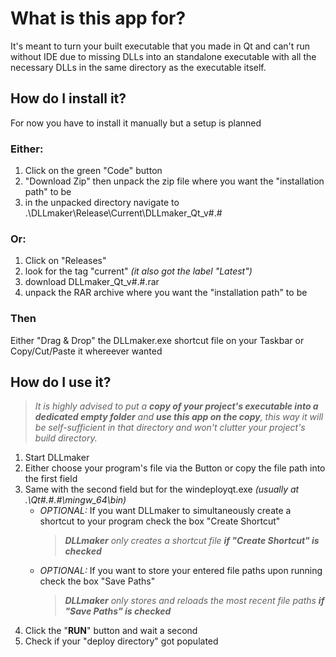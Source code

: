 # What is this app for?
It's meant to turn your built executable that you made in Qt and can't run without IDE due to missing DLLs into an standalone executable with all the necessary DLLs in the same directory as the executable itself.

## How do I install it?
For now you have to install it manually but a setup is planned
### Either:
1. Click on the green "Code" button
2. "Download Zip" then unpack the zip file where you want the "installation path" to be
3. in the unpacked directory navigate to .\DLLmaker\Release\Current\DLLmaker_Qt_v#.#
  
### Or:
1. Click on "Releases"
2. look for the tag "current" *(it also got the label "Latest")*
3. download DLLmaker_Qt_v#.#.rar
4. unpack the RAR archive where you want the "installation path" to be

### Then
Either "Drag & Drop" the DLLmaker.exe shortcut file on your Taskbar or Copy/Cut/Paste it whereever wanted

## How do I use it?
> *It is highly advised to put a **copy of your project's executable into a dedicated empty folder** and **use this app on the copy**, this way it will be self-sufficient in that directory and won't clutter your project's build directory.*
1. Start DLLmaker
2. Either choose your program's file via the Button or copy the file path into the first field
3. Same with the second field but for the windeployqt.exe *(usually at .\Qt\#.#.#\mingw_64\bin)*
	- *OPTIONAL:* If you want DLLmaker to simultaneously create a shortcut to your program check the box "Create Shortcut"
  		> ***DLLmaker** only creates a shortcut file **if "Create Shortcut" is checked***
	- *OPTIONAL:* If you want to store your entered file paths upon running check the box "Save Paths"
		> ***DLLmaker** only stores and reloads the most recent file paths **if "Save Paths" is checked***
4. Click the "**RUN**" button and wait a second
5. Check if your "deploy directory" got populated
